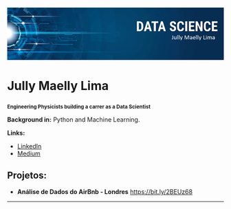

<p align="center">
  <img src="banner.png" >
</p>

# Jully Maelly Lima
<sub>**Engineering Physicists building a carrer as a Data Scientist**</sub>


**Background in:** Python and Machine Learning.

**Links:**
* [LinkedIn](https://www.linkedin.com/in/jullymaellylima)
* [Medium](https://www.medium.com/@jullymaelly)


## Projetos:

* **Análise de Dados do AirBnb - Londres** https://bit.ly/2BEUz68


---




